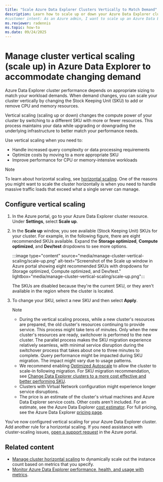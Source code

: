 ```yaml
---
title: "Scale Azure Data Explorer Clusters Vertically to Match Demand"
description: Learn how to scale up or down your Azure Data Explorer cluster to match changing demand and optimize performance with minimal service disruption.
#customer intent: As an Azure admin, I want to scale up an Azure Data Explorer cluster so that I can handle increased demand efficiently.
ms.reviewer: radennis
ms.topic: how-to
ms.date: 09/24/2025
---
```



# Manage cluster vertical scaling (scale up) in Azure Data Explorer to accommodate changing demand

Azure Data Explorer cluster performance depends on appropriate sizing to match your workload demands. When demand changes, you can scale your cluster vertically by changing the Stock Keeping Unit (SKU) to add or remove CPU and memory resources.

Vertical scaling (scaling up or down) changes the compute power of your cluster by switching to a different SKU with more or fewer resources. This process maintains your data while upgrading or downgrading the underlying infrastructure to better match your performance needs.

Use vertical scaling when you need to:
- Handle increased query complexity or data processing requirements
- Optimize costs by moving to a more appropriate SKU
- Improve performance for CPU or memory-intensive workloads

> [!NOTE]
> To learn about horizontal scaling, see [horizontal scaling](manage-cluster-horizontal-scaling.md). One of the reasons you might want to scale the cluster horizontally is when you need to handle massive traffic loads that exceed what a single server can manage.

## Configure vertical scaling

1. In the Azure portal, go to your Azure Data Explorer cluster resource. Under **Settings**, select **Scale up**.
1. In the **Scale up** window, you see available (Stock Keeping Unit) SKUs for your cluster. For example, in the following figure, there are eight recommended SKUs available. Expand the **Storage optimized**, **Compute optimized**, and **Dev/test** dropdowns to see more options.

    :::image type="content" source="media/manage-cluster-vertical-scaling/scale-up.png" alt-text="Screenshot of the Scale up window in Azure portal showing eight recommended SKUs with dropdowns for Storage optimized, Compute optimized, and Dev/test." lightbox="media/manage-cluster-vertical-scaling/scale-up.png":::

    The SKUs are disabled because they're the current SKU, or they aren't available in the region where the cluster is located.
1. To change your SKU, select a new SKU and then select **Apply**.

    > [!NOTE]
    >
    > * During the vertical scaling process, while a new cluster's resources are prepared, the old cluster's resources continuing to provide service. This process might take tens of minutes. Only when the new cluster's resources are ready, switchover is performed to the new cluster. The parallel process makes the SKU migration experience relatively seamless, with minimal service disruption during the switchover process that takes about one to three minutes to complete. Query performance might be impacted during SKU migration. The impact might vary due to usage patterns.
    > * We recommend enabling [Optimized Autoscale](/azure/data-explorer/manage-cluster-horizontal-scaling) to allow the cluster to scale-in following migration. For SKU migration recommendation, see [Change Data Explorer clusters to a more cost effective and better performing SKU](/azure/data-explorer/azure-advisor).
    > * Clusters with Virtual Network configuration might experience longer service disruptions.
    > * The price is an estimate of the cluster's virtual machines and Azure Data Explorer service costs. Other costs aren't included. For an estimate, see the Azure Data Explorer [cost estimator](https://dataexplorer.azure.com/AzureDataExplorerCostEstimator.html). For full pricing, see the Azure Data Explorer [pricing page](https://azure.microsoft.com/pricing/details/data-explorer/).

You've now configured vertical scaling for your Azure Data Explorer cluster. Add another rule for a horizontal scaling. If you need assistance with cluster-scaling issues, [open a support request](https://portal.azure.com/#blade/Microsoft_Azure_Support/HelpAndSupportBlade/overview) in the Azure portal.

## Related content

* [Manage cluster horizontal scaling](manage-cluster-horizontal-scaling.md) to dynamically scale out the instance count based on metrics that you specify.
* [Monitor Azure Data Explorer performance, health, and usage with metrics](using-metrics.md).

